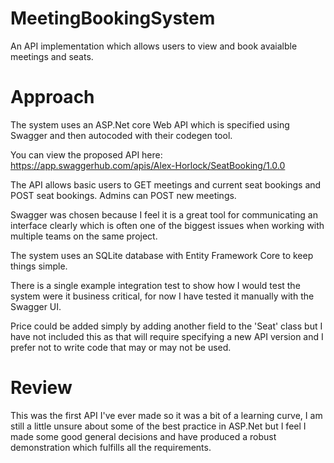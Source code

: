 # MeetingBookingSystem
An API implementation which allows users to view and book avaialble meetings and seats.

# Approach

The system uses an ASP.Net core Web API which is specified using Swagger and then autocoded with their codegen tool.

You can view the proposed API here: https://app.swaggerhub.com/apis/Alex-Horlock/SeatBooking/1.0.0

The API allows basic users to GET meetings and current seat bookings and POST seat bookings. Admins can POST new meetings.

Swagger was chosen because I feel it is a great tool for communicating an interface clearly which is often one of the biggest issues when working with multiple teams on the same project. 

The system uses an SQLite database with Entity Framework Core to keep things simple.

There is a single example integration test to show how I would test the system were it business critical, for now I have tested it manually with the Swagger UI.

Price could be added simply by adding another field to the 'Seat' class but I have not included this as that will require specifying a new API version and I prefer not to write code that may or may not be used.

# Review 

This was the first API I've ever made so it was a bit of a learning curve, I am still a little unsure about some of the best practice in ASP.Net but I feel I made some good general decisions and have produced a robust demonstration which fulfills all the requirements.
